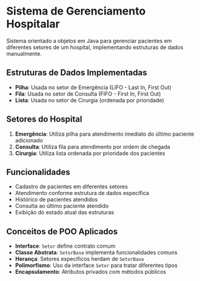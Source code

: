 # Sistema de Gerenciamento Hospitalar

Sistema orientado a objetos em Java para gerenciar pacientes em diferentes setores de um hospital, implementando estruturas de dados manualmente.

## Estruturas de Dados Implementadas

- **Pilha**: Usada no setor de Emergência (LIFO - Last In, First Out)
- **Fila**: Usada no setor de Consulta (FIFO - First In, First Out)  
- **Lista**: Usada no setor de Cirurgia (ordenada por prioridade)

## Setores do Hospital

1. **Emergência**: Utiliza pilha para atendimento imediato do último paciente adicionado
2. **Consulta**: Utiliza fila para atendimento por ordem de chegada
3. **Cirurgia**: Utiliza lista ordenada por prioridade dos pacientes

## Funcionalidades

- Cadastro de pacientes em diferentes setores
- Atendimento conforme estrutura de dados específica
- Histórico de pacientes atendidos
- Consulta ao último paciente atendido
- Exibição do estado atual das estruturas

## Conceitos de POO Aplicados

- **Interface**: `Setor` define contrato comum
- **Classe Abstrata**: `SetorBase` implementa funcionalidades comuns
- **Herança**: Setores específicos herdam de `SetorBase`
- **Polimorfismo**: Uso da interface `Setor` para tratar diferentes tipos
- **Encapsulamento**: Atributos privados com métodos públicos
```